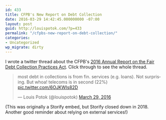 ```yaml
---
id: 433
title: CFPB's New Report on Debt Collection
date: 2016-03-29 14:42:45.000000000 -07:00
layout: post
guid: http://louispotok.com/?p=433
permalink: "/cfpbs-new-report-on-debt-collection/"
categories:
- Uncategorized
wp_migrate: dirty
---
```

I wrote a twitter thread about the CFPB's [2016 Annual Report on the Fair Debt Collection Practices Act](https://files.consumerfinance.gov/f/201603_cfpb-fair-debt-collection-practices-act.pdf). Click through to see the whole thread.

<blockquote class="twitter-tweet"><p lang="en" dir="ltr">most debt in collections is from fin. services (e.g. loans). Not surprising. But whoa! telecoms is in second (22%) <a href="https://t.co/6OJKWIs82D">pic.twitter.com/6OJKWIs82D</a></p>&mdash; Louis Potok (@louispotok) <a href="https://twitter.com/louispotok/status/714900865782394880?ref_src=twsrc%5Etfw">March 29, 2016</a></blockquote> <script async src="https://platform.twitter.com/widgets.js" charset="utf-8"></script>

(This was originally a Storify embed, but Storify closed down in 2018. Another good reminder about relying on external services!)
